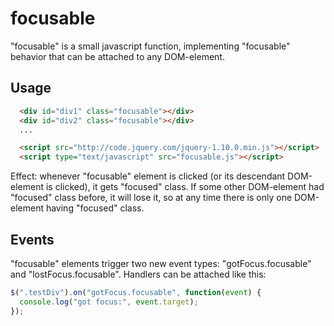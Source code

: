focusable
=========

"focusable" is a small javascript function, implementing "focusable" behavior that can be attached to any DOM-element.

Usage
-----
```html
  <div id="div1" class="focusable"></div>
  <div id="div2" class="focusable"></div>
  ...

  <script src="http://code.jquery.com/jquery-1.10.0.min.js"></script>
  <script type="text/javascript" src="focusable.js"></script>
```
Effect: whenever "focusable" element is clicked (or its descendant DOM-element is clicked), it gets "focused" class. 
If some other DOM-element had "focused" class before, it will lose it, so at any time there is only one DOM-element
having "focused" class.

Events
------

"focusable" elements trigger two new event types: "gotFocus.focusable" and "lostFocus.focusable". Handlers can be 
attached like this:

```javascript
$(".testDiv").on("gotFocus.focusable", function(event) {
  console.log("got focus:", event.target);
});
```

